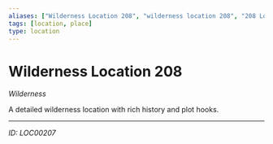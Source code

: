 ```yaml
---
aliases: ["Wilderness Location 208", "wilderness location 208", "208 Location Wilderness"]
tags: [location, place]
type: location
---
```


# Wilderness Location 208

*Wilderness*

A detailed wilderness location with rich history and plot hooks.

---
*ID: LOC00207*